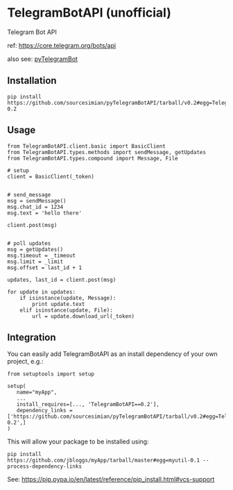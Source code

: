 # TelegramBotAPI (unofficial)
Telegram Bot API

ref: https://core.telegram.org/bots/api

also see: [pyTelegramBot](https://github.com/sourcesimian/pyTelegramBot)

## Installation

    pip install https://github.com/sourcesimian/pyTelegramBotAPI/tarball/v0.2#egg=TelegramBotAPI-0.2

## Usage
    from TelegramBotAPI.client.basic import BasicClient
    from TelegramBotAPI.types.methods import sendMessage, getUpdates
    from TelegramBotAPI.types.compound import Message, File

    # setup
    client = BasicClient(_token)


    # send_message
    msg = sendMessage()
    msg.chat_id = 1234
    msg.text = 'hello there'

    client.post(msg)


    # poll updates
    msg = getUpdates()
    msg.timeout = _timeout
    msg.limit = _limit
    msg.offset = last_id + 1

    updates, last_id = client.post(msg)

    for update in updates:
        if isinstance(update, Message):
            print update.text
        elif isinstance(update, File):
            url = update.download_url(_token)

## Integration

You can easily add TelegramBotAPI as an install dependency of your own project, e.g.:

    from setuptools import setup

    setup(
       name="myApp",
       ...
       install_requires=[..., 'TelegramBotAPI==0.2'],
       dependency_links = ['https://github.com/sourcesimian/pyTelegramBotAPI/tarball/v0.2#egg=TelegramBotAPI-0.2',]
    )

This will allow your package to be installed using:

    pip install https://github.com/jbloggs/myApp/tarball/master#egg=myutil-0.1 --process-dependency-links

See: https://pip.pypa.io/en/latest/reference/pip_install.html#vcs-support
